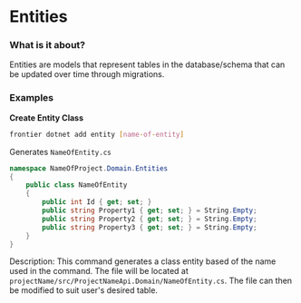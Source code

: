 # Entities

### What is it about?
Entities are models that represent tables in the database/schema that can be updated over time through migrations.

### Examples



**Create Entity Class** 
```bash
frontier dotnet add entity [name-of-entity]
```

Generates `NameOfEntity.cs`
```C#
namespace NameOfProject.Domain.Entities
{
    public class NameOfEntity
    {
        public int Id { get; set; }
        public string Property1 { get; set; } = String.Empty;
        public string Property2 { get; set; } = String.Empty;
        public string Property3 { get; set; } = String.Empty;
    }
}
```

Description: This command generates a class entity based of the name used in the command. The file will be located at `projectName/src/ProjectNameApi.Domain/NameOfEntity.cs`. The file can then be modified to suit user's desired table.
<br>



